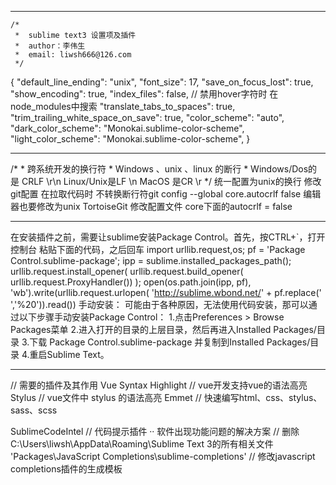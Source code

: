 ****************************************************************************************************
    /*
     *  sublime text3 设置项及插件
     * 	author：李伟生
     * 	email: liwsh666@126.com
     */
{
    "default_line_ending": "unix",
    "font_size": 17,
    "save_on_focus_lost": true,
    "show_encoding": true,
    "index_files": false, // 禁用hover字符时 在node_modules中搜索
    "translate_tabs_to_spaces": true,
    "trim_trailing_white_space_on_save": true,
    "color_scheme": "auto",
    "dark_color_scheme": "Monokai.sublime-color-scheme",
    "light_color_scheme": "Monokai.sublime-color-scheme",
}

****************************************************************************************************
   /*
    *  跨系统开发的换行符
    *  Windows 、unix 、linux 的断行
    *  Windows/Dos的是 CRLF \r\n  Linux/Unix是LF \n    MacOS 是CR \r
    */
       统一配置为unix的换行
       修改git配置 在拉取代码时 不转换断行符git config --global core.autocrlf false
       编辑器也要修改为unix
       TortoiseGit 修改配置文件 core下面的autocrlf = false
****************************************************************************************************
   在安装插件之前，需要让sublime安装Package Control。首先，按CTRL+`，打开控制台     粘贴下面的代码，之后回车
   import urllib.request,os; pf = 'Package Control.sublime-package'; ipp = sublime.installed_packages_path(); urllib.request.install_opener( urllib.request.build_opener( urllib.request.ProxyHandler()) ); open(os.path.join(ipp, pf), 'wb').write(urllib.request.urlopen( 'http://sublime.wbond.net/' + pf.replace(' ','%20')).read())
   手动安装：
   可能由于各种原因，无法使用代码安装，那可以通过以下步骤手动安装Package Control：
   1.点击Preferences > Browse Packages菜单
   2.进入打开的目录的上层目录，然后再进入Installed Packages/目录
   3.下载 Package Control.sublime-package 并复制到Installed Packages/目录
   4.重启Sublime Text。
****************************************************************************************************
   // 需要的插件及其作用
   Vue Syntax Highlight // vue开发支持vue的语法高亮
   Stylus // vue文件中 stylus 的语法高亮
   Emmet // 快速编写html、css、stylus、sass、scss
   <!-- JavaScript-Completions // js预定义、自定义函数 快捷生成插件 -->
   SublimeCodeIntel // 代码提示插件
   ··
   软件出现功能问题的解决方案 //  删除 C:\Users\liwsh\AppData\Roaming\Sublime Text 3的所有相关文件
   'Packages\JavaScript Completions\sublime-completions' // 修改javascript completions插件的生成模板
